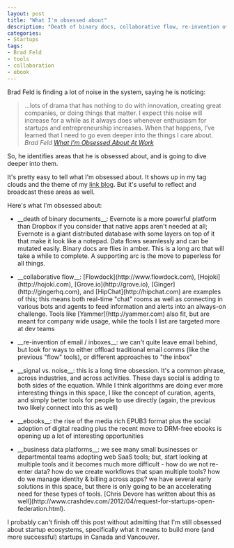 ```yaml
---
layout: post
title: "What I'm obsessed about"
description: "Death of binary docs, collaborative flow, re-invention of email, signal vs. noise"
categories:
- Startups
tags:
- Brad Feld
- tools
- collaboration
- ebook
---
```

Brad Feld is finding a lot of noise in the system, saying he is noticing:

<blockquote author="Brad Feld" href="http://www.feld.com/wp/archives/2012/04/what-im-obsessed-about-at-work.html">
…lots of drama that has nothing to do with innovation, creating great companies, or doing things that matter. I expect this noise will increase for a while as it always does whenever enthusiasm for startups and entrepreneurship increases. When that happens, I’ve learned that I need to go even deeper into the things I care about.
<cite>Brad Feld <a href="http://www.feld.com/wp/archives/2012/04/what-im-obsessed-about-at-work.html">What I'm Obsessed About At Work</a></cite>
</blockquote>

So, he identifies areas that he is obsessed about, and is going to dive deeper into them.

It's pretty easy to tell what I'm obsessed about. It shows up in my tag clouds and the theme of my [link blog](http://links.bmannconsulting.com). But it's useful to reflect and broadcast these areas as well.

Here's what I'm obsessed about:

<!-- more -->

* <p>__death of binary documents__: Evernote is a more powerful platform than Dropbox if you consider that native apps aren't needed at all; Evernote is a giant distributed database with some layers on top of it that make it look like a notepad. Data flows seamlessly and can be mutated easily. Binary docs are flies in amber. This is a long arc that will take a while to complete. A supporting arc is the move to paperless for all things.</p>
* <p>__collaborative flow__: [Flowdock](http://www.flowdock.com), [Hojoki](http://hojoki.com), [Grove.io](http://grove.io), [Ginger](http://gingerhq.com), and [HipChat](http://hipchat.com) are examples of this; this means both real-time "chat" rooms as well as connecting in various bots and agents to feed information and alerts into an always-on challenge. Tools like [Yammer](http://yammer.com) also fit, but are meant for company wide usage, while the tools I list are targeted more at dev teams</p>
* <p>__re-invention of email / inboxes__: we can't quite leave email behind, but look for ways to either offload traditional email comms (like the previous "flow" tools), or different approaches to "the inbox"</p>
* <p>__signal vs. noise__: this is a long time obsession. It's a common phrase, across industries, and across activities. These days social is adding to both sides of the equation. While I think algorithms are doing ever more interesting things in this space, I like the concept of curation, agents, and simply better tools for people to use directly (again, the previous two likely connect into this as well)</p>
* <p>__ebooks__: the rise of the media rich EPUB3 format plus the social adoption of digital reading plus the recent move to DRM-free ebooks is opening up a lot of interesting opportunities</p>
* <p>__business data platforms__: we see many small businesses or departmental teams adopting web SaaS tools; but, start looking at multiple tools and it becomes much more difficult - how do we not re-enter data? how do we create workflows that span multiple tools? how do we manage identity & billing across apps? we have several early solutions in this space, but there is only going to be an accelerating need for these types of tools. [Chris Devore has written about this as well](http://www.crashdev.com/2012/04/request-for-startups-open-federation.html).</p>

I probably can't finish off this post without admitting that I'm still obsessed about startup ecosystems, specifically what it means to build more (and more successful) startups in Canada and Vancouver.